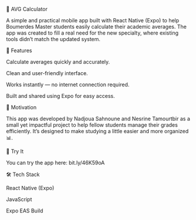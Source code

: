📱 AVG Calculator

A simple and practical mobile app built with React Native (Expo) to help Boumerdes Master students easily calculate their academic averages.
The app was created to fill a real need for the new specialty, where existing tools didn’t match the updated system.

🚀 Features

Calculate averages quickly and accurately.

Clean and user-friendly interface.

Works instantly — no internet connection required.

Built and shared using Expo for easy access.

🧠 Motivation

This app was developed by Nadjoua Sahnoune and Nesrine Tamourtbir as a small yet impactful project to help fellow students manage their grades efficiently.
It’s designed to make studying a little easier and more organized 📊.

🔗 Try It

You can try the app here: bit.ly/46K59oA

🛠️ Tech Stack

React Native (Expo)

JavaScript

Expo EAS Build
